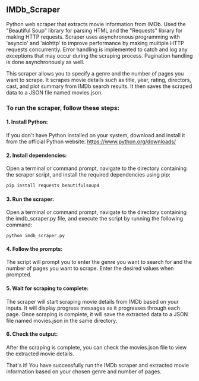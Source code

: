 ## IMDb_Scraper
Python web scraper that extracts movie information from IMDb.
Used the "Beautiful Soup" library for parsing HTML and the "Requests" library for making HTTP requests.
Scraper uses asynchronous programming with 'asyncio' and 'aiohttp' to improve performance by making multiple HTTP requests concurrently. Error handling is implemented to catch and log any exceptions that may occur during the scraping process. Pagination handling is done asynchronously as well.

This scraper allows you to specify a genre and the number of pages you want to scrape. It scrapes movie details such as title, year, rating, directors, cast, and plot summary from IMDb search results. It then saves the scraped data to a JSON file named movies.json.


### To run the scraper, follow these steps:

#### 1. Install Python:
If you don't have Python installed on your system, download and install it from the official Python website: https://www.python.org/downloads/

#### 2. Install dependencies:
Open a terminal or command prompt, navigate to the directory containing the scraper script, and install the required dependencies using pip:
```cmd
pip install requests beautifulsoup4
```
#### 3. Run the scraper:
Open a terminal or command prompt, navigate to the directory containing the imdb_scraper.py file, and execute the script by running the following command:
```
python imdb_scraper.py
```
#### 4. Follow the prompts:
The script will prompt you to enter the genre you want to search for and the number of pages you want to scrape. Enter the desired values when prompted.

#### 5. Wait for scraping to complete:
The scraper will start scraping movie details from IMDb based on your inputs. It will display progress messages as it progresses through each page. Once scraping is complete, it will save the extracted data to a JSON file named movies.json in the same directory.

#### 6. Check the output:
After the scraping is complete, you can check the movies.json file to view the extracted movie details.

That's it! You have successfully run the IMDb scraper and extracted movie information based on your chosen genre and number of pages.
